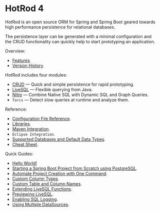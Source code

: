 # HotRod 4

HotRod is an open source ORM for Spring and Spring Boot geared towards high performance persistence for relational databases.

The persistence layer can be generated with a minimal configuration and the CRUD functionality can quickly help to start 
prototyping an application.

Overview:
- [Features](./features.md).
- [Version History](../version-history.md).

HotRod includes four modules:
- [CRUD](crud/README.md) &mdash; Quick and simple persistence for rapid prototyping.
- [LiveSQL](livesql/README.md) &mdash; Flexible querying from Java.
- [Nitro](nitro/README.md) &mdash; Combine Native SQL with Dynamic SQL and Graph Queries.
- `Torcs` &mdash; Detect slow queries at runtime and analyze them.

Reference:
- [Configuration File Reference](config/README.md).
- [Libraries](config/libraries.md).
- [Maven Integration](maven/README.md).
- `Eclipse Integration`.
- [Supported Databases and Default Data Types](config/supported-databases.md).
- [Cheat Sheet](./cheat-sheet.md).

Quick Guides:
- [Hello World!](./guides/hello-world.md)
- [Starting a Spring Boot Project from Scratch using PostgreSQL](guides/starting-a-maven-project-from-scratch-with-postgresql.md).
- [Automate Project Creation with One Command](maven/maven-arquetype.md).
- [Custom Column Types](guides/mapping-column-types.md).
- [Custom Table and Column Names](guides/mapping-table-and-column-names.md).
- [Extending LiveSQL Functions](livesql/extending-livesql-functions.md).
- [Previewing LiveSQL](./livesql/previewing-livesql.md).
- [Enabling SQL Logging](./guides/enabling-sql-logging.md).
- [Using Multiple DataSources](./guides/using-multiple-datasources.md).

